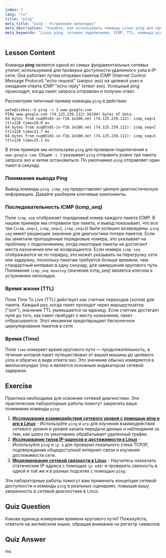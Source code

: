 ```yaml
---
index: 2
lang: "ru"
title: "ping"
meta_title: "ping - Устранение неполадок"
meta_description: "Узнайте, как использовать команду Linux ping для проверки сетевого подключения. Это руководство объясняет вывод ping, включая значение icmp_seq, TTL и времени кругового пути. Поймите, как интерпретировать последовательность ping для диагностики сетевых проблем."
meta_keywords: "Linux ping, сетевое подключение, ICMP, TTL, команда ping, icmp_seq, последовательность ping, icmp seq, значение icmp_seq, ping icmp_seq, сетевые технологии Linux"
---
```


## Lesson Content

Команда **ping** является одной из самых фундаментальных сетевых утилит, используемой для проверки доступности удаленного узла в IP-сети. Она работает путем отправки пакетов ICMP (Internet Control Message Protocol) "echo request" (запрос эхо) на целевой узел и ожидания ответа ICMP "echo reply" (ответ эхо). Успешный ping происходит, когда пакет запроса отправлен и получен ответ.

Рассмотрим типичный пример команды `ping` в действии:

```plaintext
pete@icebox:~$ ping -c 3 www.google.com
PING www.google.com (74.125.239.112) 56(84) bytes of data.
64 bytes from nuq05s01-in-f16.1e100.net (74.125.239.112): icmp_seq=1 ttl=128 time=29.0 ms
64 bytes from nuq05s01-in-f16.1e100.net (74.125.239.112): icmp_seq=2 ttl=128 time=23.7 ms
64 bytes from nuq05s01-in-f16.1e100.net (74.125.239.112): icmp_seq=3 ttl=128 time=15.1 ms
```

В этом примере мы используем `ping` для проверки подключения к `www.google.com`. Опция `-c 3` указывает `ping` отправить ровно три пакета запроса эхо и затем остановиться. По умолчанию `ping` отправляет один пакет в секунду.

### Понимание вывода Ping

Вывод команды `ping icmp_seq` предоставляет ценную диагностическую информацию. Давайте разберем ключевые компоненты.

### Последовательность ICMP (icmp_seq)

Поле `icmp_seq` отображает порядковый номер каждого пакета ICMP. В нашем примере мы отправили три пакета, и вывод показывает, что все три (`icmp_seq=1`, `icmp_seq=2`, `icmp_seq=3`) были успешно возвращены. `ping seq` имеет решающее значение для диагностики потери пакетов. Если вы заметили пропущенные порядковые номера, это указывает на проблему с подключением, когда некоторые пакеты не достигают места назначения или не возвращаются. Если номера `icmp seq` отображаются не по порядку, это может указывать на перегрузку сети или задержку, поскольку пакетам требуется больше времени, чем стандартный интервал в одну секунду, для завершения кругового пути. Понимание `icmp_seq meaning` (значения icmp_seq) является ключом к устранению неполадок.

### Время жизни (TTL)

Поле Time To Live (TTL) действует как счетчик переходов (хопов) для пакета. Каждый раз, когда пакет проходит через маршрутизатор ("хоп"), значение TTL уменьшается на единицу. Если счетчик достигает нуля до того, как пакет прибудет к месту назначения, пакет отбрасывается. Этот механизм предотвращает бесконечное циркулирование пакетов в сети.

### Время (Time)

Поле `time` измеряет время кругового пути — продолжительность, в течение которой пакет путешествовал от вашей машины до целевого узла и обратно в виде ответа эхо. Это значение обычно измеряется в миллисекундах (ms) и является основным индикатором сетевой задержки.

## Exercise

Практика необходима для освоения сетевой диагностики. Эти практические лабораторные работы помогут закрепить ваше понимание команды `ping`:

1.  **[Исследование взаимодействия сетевого уровня с помощью ping и arp в Linux](https://labex.io/ru/labs/comptia-explore-network-layer-interaction-with-ping-and-arp-in-linux-592746)** - Используйте `ping` и `arp` для изучения взаимодействия сетевого уровня и уровня канала передачи данных и наблюдения за тем, как шлюз по умолчанию обрабатывает удаленный трафик.
2.  **[Исследование типов IP-адресов и достижимости в Linux](https://labex.io/ru/labs/comptia-explore-ip-address-types-and-reachability-in-linux-592780)** - Используйте `ping` и `ip a` для проверки локального стека TCP/IP, подтверждения общедоступной интернет-связи и изучения достижимости сети.
3.  **[Моделирование сетевой связности в Linux](https://labex.io/ru/labs/comptia-simulate-network-layer-connectivity-in-linux-592752)** - Научитесь назначать статические IP-адреса с помощью `ip addr` и проверять связность в одной и той же и в разных подсетях с помощью `ping`.

Эти лабораторные работы помогут вам применить концепции сетевой доступности и команды `ping` в реальных сценариях, повышая вашу уверенность в сетевой диагностике в Linux.

## Quiz Question

Какова единица измерения времени кругового пути? Пожалуйста, ответьте на английском языке, обращая внимание на регистр символов.

## Quiz Answer

ms
